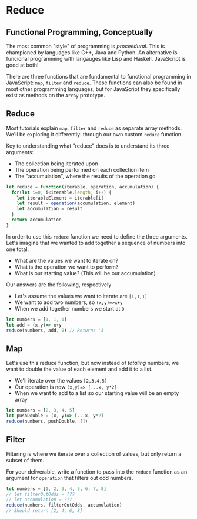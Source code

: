 # Reduce

## Functional Programming, Conceptually
The most common "style" of programming is *proceedural*. This is championed by languages like C++, Java and Python. An alternative is funcional programming with langauges like Lisp and Haskell. JavaScript is good at both!

There are three functions that are fundamental to functional programming in JavaScript: `map`, `filter` and `reduce`. These functions can also be found in most other programming languages, but for JavaScript they specifically exist as methods on the `Array` prototype. 

## Reduce
Most tutorials explain `map`, `filter` and `reduce` as separate array methods. We'll be exploring it differently: through our own custom `reduce` function.

Key to understanding what "reduce" does is to understand its three arguments:
  - The collection being iterated upon
  - The operation being performed on each collection item
  - The "accumulation", where the results of the operation go
```javascript
let reduce = function(iterable, operation, accumulation) {
  for(let i=0; i<iterable.length; i++) {
    let iterableElement = iterable[i]
    let result = operation(accumulation, element)
    let accumulation = result
  }
  return accumulation
}
```
In order to use this `reduce` function we need to define the three arguments. Let's imagine that we wanted to add together a sequence of numbers into one total.
  - What are the values we want to iterate on?
  - What is the operation we want to perform?
  - What is our starting value? (This will be our accumulation)

Our answers are the following, respectively
  - Let's assume the values we want to iterate are `[1,1,1]`
  - We want to add two numbers, so `(x,y)=>x+y`
  - When we add together numbers we start at `0`

```javascript
let numbers = [1, 1, 1]
let add = (x,y)=> x+y
reduce(numbers, add, 0) // Returns '3'
```
## Map
Let's use this reduce function, but now instead of *totaling* numbers, we want to double the value of each element and add it to a list. 
  - We'll iterate over the values `[2,3,4,5]`
  - Our operation is now `(x,y)=> [...x, y*2]`
  - When we want to add to a list so our starting value will be an empty array
```javascript
let numbers = [2, 3, 4, 5]
let pushDouble = (x, y)=> [...x, y*2]
reduce(numbers, pushDouble, [])
```

## Filter
Filtering is where we iterate over a collection of values, but only return a subset of them.

For your deliverable, write a function to pass into the `reduce` function as an argument for `operation` that filters out odd numbers.
```javascript
let numbers = [1, 2, 3, 4, 5, 6, 7, 8]
// let filterOutOdds = ???
// let accumulation = ???
reduce(numbers, filterOutOdds, accumulation)
// Should return [2, 4, 6, 8]
```
